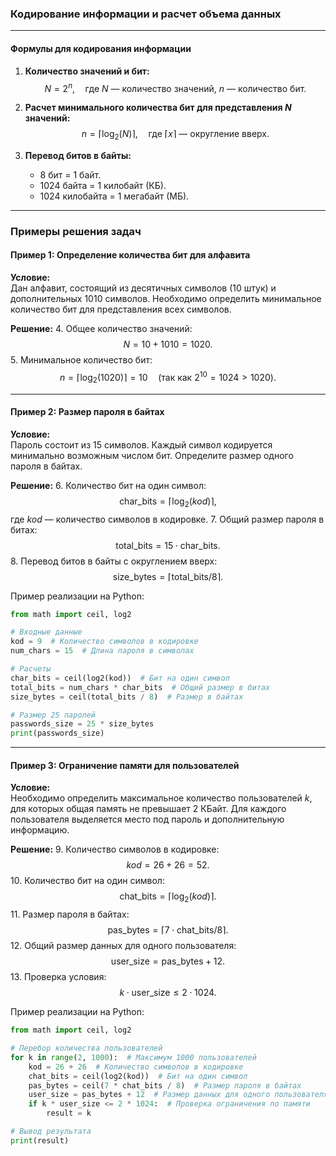 ### Кодирование информации и расчет объема данных

---

#### Формулы для кодирования информации
1. **Количество значений и бит:**
   $$
   N = 2^n, \quad \text{где } N \text{ — количество значений, } n \text{ — количество бит.}
   $$

2. **Расчет минимального количества бит для представления $N$ значений:**
   $$
   n = \lceil \log_2(N) \rceil, \quad \text{где } \lceil x \rceil \text{ — округление вверх.}
   $$

3. **Перевод битов в байты:**
   - 8 бит = 1 байт.
   - 1024 байта = 1 килобайт (КБ).
   - 1024 килобайта = 1 мегабайт (МБ).

---

### Примеры решения задач

#### Пример 1: Определение количества бит для алфавита

**Условие:**  
Дан алфавит, состоящий из десятичных символов (10 штук) и дополнительных 1010 символов. Необходимо определить минимальное количество бит для представления всех символов.

**Решение:**
4. Общее количество значений:
   $$
   N = 10 + 1010 = 1020.
   $$
5. Минимальное количество бит:
   $$
   n = \lceil \log_2(1020) \rceil = 10 \quad (\text{так как } 2^{10} = 1024 > 1020).
   $$

---

#### Пример 2: Размер пароля в байтах

**Условие:**  
Пароль состоит из 15 символов. Каждый символ кодируется минимально возможным числом бит. Определите размер одного пароля в байтах.

**Решение:**
6. Количество бит на один символ:
   $$
   \text{char\_bits} = \lceil \log_2(kod) \rceil,
   $$
   где $kod$ — количество символов в кодировке.
7. Общий размер пароля в битах:
   $$
   \text{total\_bits} = 15 \cdot \text{char\_bits}.
   $$
8. Перевод битов в байты с округлением вверх:
   $$
   \text{size\_bytes} = \lceil \text{total\_bits} / 8 \rceil.
   $$

Пример реализации на Python:
```python
from math import ceil, log2

# Входные данные
kod = 9  # Количество символов в кодировке
num_chars = 15  # Длина пароля в символах

# Расчеты
char_bits = ceil(log2(kod))  # Бит на один символ
total_bits = num_chars * char_bits  # Общий размер в битах
size_bytes = ceil(total_bits / 8)  # Размер в байтах

# Размер 25 паролей
passwords_size = 25 * size_bytes
print(passwords_size)
```

---

#### Пример 3: Ограничение памяти для пользователей

**Условие:**  
Необходимо определить максимальное количество пользователей $k$, для которых общая память не превышает 2 КБайт. Для каждого пользователя выделяется место под пароль и дополнительную информацию.

**Решение:**
9. Количество символов в кодировке:
   $$
   kod = 26 + 26 = 52.
   $$
10. Количество бит на один символ:
   $$
   \text{chat\_bits} = \lceil \log_2(kod) \rceil.
   $$
11. Размер пароля в байтах:
   $$
   \text{pas\_bytes} = \lceil 7 \cdot \text{chat\_bits} / 8 \rceil.
   $$
12. Общий размер данных для одного пользователя:
   $$
   \text{user\_size} = \text{pas\_bytes} + 12.
   $$
13. Проверка условия:
   $$
   k \cdot \text{user\_size} \leq 2 \cdot 1024.
   $$

Пример реализации на Python:
```python
from math import ceil, log2

# Перебор количества пользователей
for k in range(2, 1000):  # Максимум 1000 пользователей
    kod = 26 + 26  # Количество символов в кодировке
    chat_bits = ceil(log2(kod))  # Бит на один символ
    pas_bytes = ceil(7 * chat_bits / 8)  # Размер пароля в байтах
    user_size = pas_bytes + 12  # Размер данных для одного пользователя
    if k * user_size <= 2 * 1024:  # Проверка ограничения по памяти
        result = k

# Вывод результата
print(result)
```